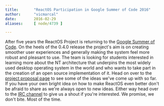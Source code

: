 ```yaml
---
title:       "ReactOS Participation in Google Summer of Code 2016"
author:      "vicmarcal"
date:        2016-02-29
aliases:     [ node/4739 ]

---
```


<p>After five years the ReactOS Project is returning to the <a href="https://summerofcode.withgoogle.com/organizations/6324900541235200/">Google Summer of Code</a>. On the heels of the 0.4.0 release the project's aim is on creating smoother user experiences and generally making the system feel more robust and pleasant to use. <span>The team is looking for students interested in learning more about the NT architecture that underpins the most widely used desktop operating system in the world and who wants to take part in the creation of an open source implementation of it. <span>Head on over to the <a href="https://www.reactos.org/wiki/Google_Summer_of_Code_2016_Ideas">project proposal page</a> to see some of the ideas we've come up with so far. If you have your own bright idea on how to make ReactOS even better don't be afraid to share as we're always open to new ideas. Either way head over to the <a href="https://reactos.org/irc">IRC channel</a> to give us a shout if you're interested. We promise, we don't bite. Most of the time.</span></span></p>

